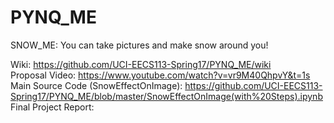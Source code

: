 # PYNQ_ME
SNOW_ME:
You can take pictures and make snow around you!

Wiki: https://github.com/UCI-EECS113-Spring17/PYNQ_ME/wiki <br />
Proposal Video: https://www.youtube.com/watch?v=vr9M40QhpvY&t=1s <br />
Main Source Code (SnowEffectOnImage): https://github.com/UCI-EECS113-Spring17/PYNQ_ME/blob/master/SnowEffectOnImage(with%20Steps).ipynb <br />
Final Project Report: 
